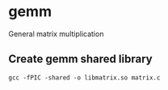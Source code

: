 # gemm
General matrix multiplication

## Create gemm shared library
~~~
gcc -fPIC -shared -o libmatrix.so matrix.c
~~~
